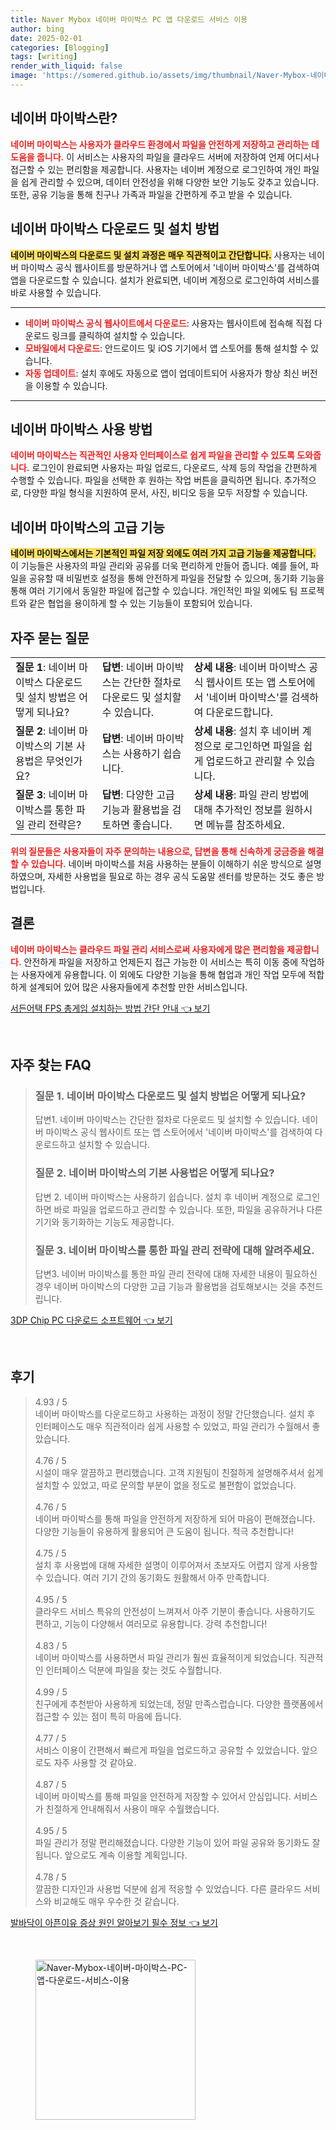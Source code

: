 ```yaml
---
title: Naver Mybox 네이버 마이박스 PC 앱 다운로드 서비스 이용
author: bing
date: 2025-02-01
categories: [Blogging]
tags: [writing]
render_with_liquid: false
image: 'https://somered.github.io/assets/img/thumbnail/Naver-Mybox-네이버-마이박스-PC-앱-다운로드-서비스-이용.webp'
---
```



<h2 id='네이버 마이박스란'>네이버 마이박스란?</h2>

<p><b><span style="color: #ee2323;">네이버 마이박스는 사용자가 클라우드 환경에서 파일을 안전하게 저장하고 관리하는 데 도움을 줍니다.</span></b> 이 서비스는 사용자의 파일을 클라우드 서버에 저장하여 언제 어디서나 접근할 수 있는 편리함을 제공합니다. 사용자는 네이버 계정으로 로그인하여 개인 파일을 쉽게 관리할 수 있으며, 데이터 안전성을 위해 다양한 보안 기능도 갖추고 있습니다. 또한, 공유 기능을 통해 친구나 가족과 파일을 간편하게 주고 받을 수 있습니다.</p>

<h2 id='네이버 마이박스 다운로드 및 설치 방법'>네이버 마이박스 다운로드 및 설치 방법</h2>

<p><b><span style="background-color: #ffe066;">네이버 마이박스의 다운로드 및 설치 과정은 매우 직관적이고 간단합니다.</span></b> 사용자는 네이버 마이박스 공식 웹사이트를 방문하거나 앱 스토어에서 '네이버 마이박스'를 검색하여 앱을 다운로드할 수 있습니다. 설치가 완료되면, 네이버 계정으로 로그인하여 서비스를 바로 사용할 수 있습니다.</p>

<hr />

<ul>
    <li><b><span style="color: #ee2323;">네이버 마이박스 공식 웹사이트에서 다운로드</span></b>: 사용자는 웹사이트에 접속해 직접 다운로드 링크를 클릭하여 설치할 수 있습니다.</li>
    <li><b><span style="color: #ee2323;">모바일에서 다운로드</span></b>: 안드로이드 및 iOS 기기에서 앱 스토어를 통해 설치할 수 있습니다.</li>
    <li><b><span style="color: #ee2323;">자동 업데이트</span></b>: 설치 후에도 자동으로 앱이 업데이트되어 사용자가 항상 최신 버전을 이용할 수 있습니다.</li>
</ul>

<hr />

<h2 id='네이버 마이박스 사용 방법'>네이버 마이박스 사용 방법</h2>

<p><b><span style="color: #ee2323;">네이버 마이박스는 직관적인 사용자 인터페이스로 쉽게 파일을 관리할 수 있도록 도와줍니다.</span></b> 로그인이 완료되면 사용자는 파일 업로드, 다운로드, 삭제 등의 작업을 간편하게 수행할 수 있습니다. 파일을 선택한 후 원하는 작업 버튼을 클릭하면 됩니다. 추가적으로, 다양한 파일 형식을 지원하여 문서, 사진, 비디오 등을 모두 저장할 수 있습니다.</p>

<h2 id='네이버 마이박스의 고급 기능'>네이버 마이박스의 고급 기능</h2>

<p><b><span style="background-color: #ffe066;">네이버 마이박스에서는 기본적인 파일 저장 외에도 여러 가지 고급 기능을 제공합니다.</span></b> 이 기능들은 사용자의 파일 관리와 공유를 더욱 편리하게 만들어 줍니다. 예를 들어, 파일을 공유할 때 비밀번호 설정을 통해 안전하게 파일을 전달할 수 있으며, 동기화 기능을 통해 여러 기기에서 동일한 파일에 접근할 수 있습니다. 개인적인 파일 외에도 팀 프로젝트와 같은 협업을 용이하게 할 수 있는 기능들이 포함되어 있습니다.</p>

<h2 id='자주 묻는 질문'>자주 묻는 질문</h2>

<table>
    <tr>
        <td><b>질문 1</b>: 네이버 마이박스 다운로드 및 설치 방법은 어떻게 되나요?</td>
        <td><b>답변</b>: 네이버 마이박스는 간단한 절차로 다운로드 및 설치할 수 있습니다.</td>
        <td><b>상세 내용</b>: 네이버 마이박스 공식 웹사이트 또는 앱 스토어에서 '네이버 마이박스'를 검색하여 다운로드합니다.</td>
    </tr>
    <tr>
        <td><b>질문 2</b>: 네이버 마이박스의 기본 사용법은 무엇인가요?</td>
        <td><b>답변</b>: 네이버 마이박스는 사용하기 쉽습니다.</td>
        <td><b>상세 내용</b>: 설치 후 네이버 계정으로 로그인하면 파일을 쉽게 업로드하고 관리할 수 있습니다.</td>
    </tr>
    <tr>
        <td><b>질문 3</b>: 네이버 마이박스를 통한 파일 관리 전략은?</td>
        <td><b>답변</b>: 다양한 고급 기능과 활용법을 검토하면 좋습니다.</td>
        <td><b>상세 내용</b>: 파일 관리 방법에 대해 추가적인 정보를 원하시면 메뉴를 참조하세요.</td>
    </tr>
</table>

<p><b><span style="color: #ee2323;">위의 질문들은 사용자들이 자주 문의하는 내용으로, 답변을 통해 신속하게 궁금증을 해결할 수 있습니다.</span></b> 네이버 마이박스를 처음 사용하는 분들이 이해하기 쉬운 방식으로 설명하였으며, 자세한 사용법을 필요로 하는 경우 공식 도움말 센터를 방문하는 것도 좋은 방법입니다.</p>

<h2 id='결론'>결론</h2>

<p><b><span style="color: #ee2323;">네이버 마이박스는 클라우드 파일 관리 서비스로써 사용자에게 많은 편리함을 제공합니다.</span></b> 안전하게 파일을 저장하고 언제든지 접근 가능한 이 서비스는 특히 이동 중에 작업하는 사용자에게 유용합니다. 이 외에도 다양한 기능을 통해 협업과 개인 작업 모두에 적합하게 설계되어 있어 많은 사용자들에게 추천할 만한 서비스입니다.</p>


<p><a class="click-button" title="서든어택 FPS 총게임 설치하는 방법 간단 안내" href="https://somered.github.io/posts/%EC%84%9C%EB%93%A0%EC%96%B4%ED%83%9D-FPS-%EC%B4%9D%EA%B2%8C%EC%9E%84-%EC%84%A4%EC%B9%98%ED%95%98%EB%8A%94-%EB%B0%A9%EB%B2%95-%EA%B0%84%EB%8B%A8-%EC%95%88%EB%82%B4/" rel="dofollow">서든어택 FPS 총게임 설치하는 방법 간단 안내 👈 보기</a></p><br>
<h2 id='자주_찾는_FAQ'>자주 찾는 FAQ</h2>
<div itemscope="" itemtype="https://schema.org/FAQPage"> 
<blockquote> 
<div itemscope="" itemprop="mainEntity" itemtype="https://schema.org/Question"> 
<h3 itemprop="name">질문 1. 네이버 마이박스 다운로드 및 설치 방법은 어떻게 되나요?</h3> 
<div itemscope="" itemprop="acceptedAnswer" itemtype="https://schema.org/Answer"> 
<span itemprop="text"> 
<p>답변1. 네이버 마이박스는 간단한 절차로 다운로드 및 설치할 수 있습니다. 네이버 마이박스 공식 웹사이트 또는 앱 스토어에서 '네이버 마이박스'를 검색하여 다운로드하고 설치할 수 있습니다.</p> 
</span> 
</div> 
</div> 

<div itemscope="" itemprop="mainEntity" itemtype="https://schema.org/Question"> 
<h3 itemprop="name">질문 2. 네이버 마이박스의 기본 사용법은 어떻게 되나요?</h3> 
<div itemscope="" itemprop="acceptedAnswer" itemtype="https://schema.org/Answer"> 
<span itemprop="text"> 
<p>답변 2. 네이버 마이박스는 사용하기 쉽습니다. 설치 후 네이버 계정으로 로그인하면 바로 파일을 업로드하고 관리할 수 있습니다. 또한, 파일을 공유하거나 다른 기기와 동기화하는 기능도 제공합니다.</p> 
</span> 
</div> 
</div> 

<div itemscope="" itemprop="mainEntity" itemtype="https://schema.org/Question"> 
<h3 itemprop="name">질문 3. 네이버 마이박스를 통한 파일 관리 전략에 대해 알려주세요.</h3> 
<div itemscope="" itemprop="acceptedAnswer" itemtype="https://schema.org/Answer"> 
<span itemprop="text"> 
<p>답변3. 네이버 마이박스를 통한 파일 관리 전략에 대해 자세한 내용이 필요하신 경우 네이버 마이박스의 다양한 고급 기능과 활용법을 검토해보시는 것을 추천드립니다.</p> 
</span> 
</div> 
</div> 
</blockquote> 
</div>
<p><a class="click-button" title="3DP Chip PC 다운로드 소프트웨어" href="https://somered.github.io/posts/3DP-Chip-PC-%EB%8B%A4%EC%9A%B4%EB%A1%9C%EB%93%9C-%EC%86%8C%ED%94%84%ED%8A%B8%EC%9B%A8%EC%96%B4/" rel="dofollow">3DP Chip PC 다운로드 소프트웨어 👈 보기</a></p><br>
<h2 id='후기'>후기</h2>
<div itemscope itemtype="https://schema.org/Product">
  <blockquote>
  <div itemprop="review" itemscope itemtype="https://schema.org/Review">
      <div itemprop="reviewRating" itemscope itemtype="https://schema.org/Rating"> <span itemprop="ratingValue">4.93</span> / <span itemprop="bestRating">5</span> </div>
      <span itemprop="reviewBody">네이버 마이박스를 다운로드하고 사용하는 과정이 정말 간단했습니다. 설치 후 인터페이스도 매우 직관적이라 쉽게 사용할 수 있었고, 파일 관리가 수월해서 좋았습니다.</span>
  </div>
  <br>
  <div itemprop="review" itemscope itemtype="https://schema.org/Review">
      <div itemprop="reviewRating" itemscope itemtype="https://schema.org/Rating"> <span itemprop="ratingValue">4.76</span> / <span itemprop="bestRating">5</span> </div>
      <span itemprop="reviewBody">시설이 매우 깔끔하고 편리했습니다. 고객 지원팀이 친절하게 설명해주셔서 쉽게 설치할 수 있었고, 따로 문의할 부분이 없을 정도로 불편함이 없었습니다.</span>
  </div>
  <br>
  <div itemprop="review" itemscope itemtype="https://schema.org/Review">
      <div itemprop="reviewRating" itemscope itemtype="https://schema.org/Rating"> <span itemprop="ratingValue">4.76</span> / <span itemprop="bestRating">5</span> </div>
      <span itemprop="reviewBody">네이버 마이박스를 통해 파일을 안전하게 저장하게 되어 마음이 편해졌습니다. 다양한 기능들이 유용하게 활용되어 큰 도움이 됩니다. 적극 추천합니다!</span>
  </div>
  <br>
  <div itemprop="review" itemscope itemtype="https://schema.org/Review">
      <div itemprop="reviewRating" itemscope itemtype="https://schema.org/Rating"> <span itemprop="ratingValue">4.75</span> / <span itemprop="bestRating">5</span> </div>
      <span itemprop="reviewBody">설치 후 사용법에 대해 자세한 설명이 이루어져서 초보자도 어렵지 않게 사용할 수 있습니다. 여러 기기 간의 동기화도 원활해서 아주 만족합니다.</span>
  </div>
  <br>
  <div itemprop="review" itemscope itemtype="https://schema.org/Review">
      <div itemprop="reviewRating" itemscope itemtype="https://schema.org/Rating"> <span itemprop="ratingValue">4.95</span> / <span itemprop="bestRating">5</span> </div>
      <span itemprop="reviewBody">클라우드 서비스 특유의 안전성이 느껴져서 아주 기분이 좋습니다. 사용하기도 편하고, 기능이 다양해서 여러모로 유용합니다. 강력 추천합니다!</span>
  </div>
  <br>
  <div itemprop="review" itemscope itemtype="https://schema.org/Review">
      <div itemprop="reviewRating" itemscope itemtype="https://schema.org/Rating"> <span itemprop="ratingValue">4.83</span> / <span itemprop="bestRating">5</span> </div>
      <span itemprop="reviewBody">네이버 마이박스를 사용하면서 파일 관리가 훨씬 효율적이게 되었습니다. 직관적인 인터페이스 덕분에 파일을 찾는 것도 수월합니다.</span>
  </div>
  <br>
  <div itemprop="review" itemscope itemtype="https://schema.org/Review">
      <div itemprop="reviewRating" itemscope itemtype="https://schema.org/Rating"> <span itemprop="ratingValue">4.99</span> / <span itemprop="bestRating">5</span> </div>
      <span itemprop="reviewBody">친구에게 추천받아 사용하게 되었는데, 정말 만족스럽습니다. 다양한 플랫폼에서 접근할 수 있는 점이 특히 마음에 듭니다.</span>
  </div>
  <br>
  <div itemprop="review" itemscope itemtype="https://schema.org/Review">
      <div itemprop="reviewRating" itemscope itemtype="https://schema.org/Rating"> <span itemprop="ratingValue">4.77</span> / <span itemprop="bestRating">5</span> </div>
      <span itemprop="reviewBody">서비스 이용이 간편해서 빠르게 파일을 업로드하고 공유할 수 있었습니다. 앞으로도 자주 사용할 것 같아요.</span>
  </div>
  <br>
  <div itemprop="review" itemscope itemtype="https://schema.org/Review">
      <div itemprop="reviewRating" itemscope itemtype="https://schema.org/Rating"> <span itemprop="ratingValue">4.87</span> / <span itemprop="bestRating">5</span> </div>
      <span itemprop="reviewBody">네이버 마이박스를 통해 파일을 안전하게 저장할 수 있어서 안심입니다. 서비스가 친절하게 안내해줘서 사용이 매우 수월했습니다.</span>
  </div>
  <br>
  <div itemprop="review" itemscope itemtype="https://schema.org/Review">
      <div itemprop="reviewRating" itemscope itemtype="https://schema.org/Rating"> <span itemprop="ratingValue">4.95</span> / <span itemprop="bestRating">5</span> </div>
      <span itemprop="reviewBody">파일 관리가 정말 편리해졌습니다. 다양한 기능이 있어 파일 공유와 동기화도 잘 됩니다. 앞으로도 계속 이용할 계획입니다.</span>
  </div>
  <br>
  <div itemprop="review" itemscope itemtype="https://schema.org/Review">
      <div itemprop="reviewRating" itemscope itemtype="https://schema.org/Rating"> <span itemprop="ratingValue">4.78</span> / <span itemprop="bestRating">5</span> </div>
      <span itemprop="reviewBody">깔끔한 디자인과 사용법 덕분에 쉽게 적응할 수 있었습니다. 다른 클라우드 서비스와 비교해도 매우 우수한 것 같습니다.</span>
  </div>
  </blockquote>
</div>
<p><a class="click-button" title="발바닥이 아픈이유 증상 원인 알아보기 필수 정보" href="https://somered.github.io/posts/%EB%B0%9C%EB%B0%94%EB%8B%A5%EC%9D%B4-%EC%95%84%ED%94%88%EC%9D%B4%EC%9C%A0-%EC%A6%9D%EC%83%81-%EC%9B%90%EC%9D%B8-%EC%95%8C%EC%95%84%EB%B3%B4%EA%B8%B0-%ED%95%84%EC%88%98-%EC%A0%95%EB%B3%B4/" rel="dofollow">발바닥이 아픈이유 증상 원인 알아보기 필수 정보 👈 보기</a></p><br>
<figure class="image"><img src="https://somered.github.io/assets/img/thumbnail/Naver-Mybox-네이버-마이박스-PC-앱-다운로드-서비스-이용.webp" alt="Naver-Mybox-네이버-마이박스-PC-앱-다운로드-서비스-이용" width="256" height="256"></figure>